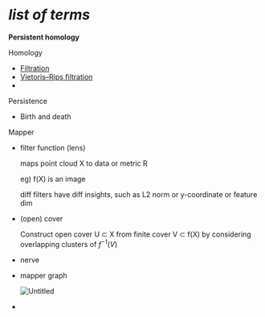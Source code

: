 # _list of terms_

**Persistent homology**

Homology

- [Filtration](https://en.wikipedia.org/wiki/Filtration_(mathematics))
- [Vietoris–Rips filtration](https://en.wikipedia.org/wiki/Vietoris%E2%80%93Rips_filtration)
- 

Persistence

- Birth and death

Mapper

- filter function (lens)
    
    maps point cloud X to data or metric R
    
    eg) f(X) is an image
    
    diff filters have diff insights, such as L2 norm or y-coordinate or feature dim
    
- (open) cover
    
    Construct open cover U $\subset$ X from finite cover V $\subset$ f(X) by considering overlapping clusters of $f^{-1}(V)$
    
- nerve
- mapper graph
    
    ![Untitled](_list%20of%20terms_%20cbb6f36f116e4089b953fc45fee9e374/Untitled.png)
    
-